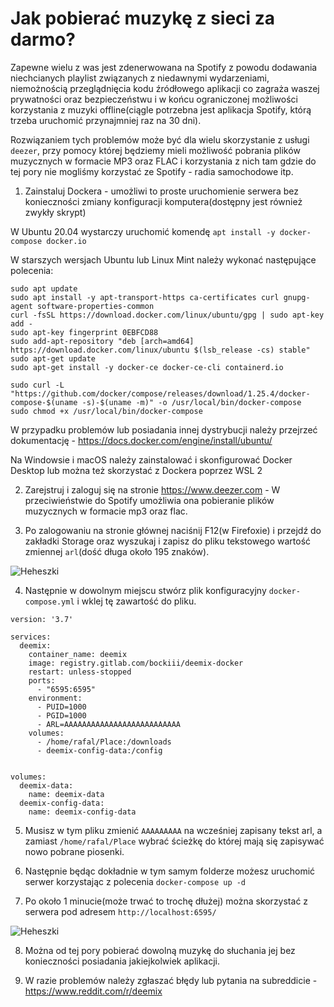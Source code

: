 # Jak pobierać muzykę z sieci za darmo?

Zapewne wielu z was jest zdenerwowana na Spotify z powodu dodawania niechcianych playlist związanych z niedawnymi wydarzeniami, niemożnością przeglądnięcia kodu źródłowego aplikacji co zagraża waszej prywatności oraz bezpieczeństwu i w końcu ograniczonej możliwości korzystania z muzyki offline(ciągle potrzebna jest aplikacja Spotify, którą trzeba uruchomić przynajmniej raz na 30 dni).

Rozwiązaniem tych problemów może być dla wielu skorzystanie z usługi `deezer`, przy pomocy której będziemy mieli możliwość pobrania plików muzycznych w formacie MP3 oraz FLAC i korzystania z nich tam gdzie do tej pory nie mogliśmy korzystać ze Spotify - radia samochodowe itp.

1. Zainstaluj Dockera - umożliwi to proste uruchomienie serwera bez konieczności zmiany konfiguracji komputera(dostępny jest również zwykły skrypt)

W Ubuntu 20.04 wystarczy uruchomić komendę `apt install -y docker-compose docker.io`

W starszych wersjach Ubuntu lub Linux Mint należy wykonać następujące polecenia:
```
sudo apt update
sudo apt install -y apt-transport-https ca-certificates curl gnupg-agent software-properties-common
curl -fsSL https://download.docker.com/linux/ubuntu/gpg | sudo apt-key add -
sudo apt-key fingerprint 0EBFCD88
sudo add-apt-repository "deb [arch=amd64] https://download.docker.com/linux/ubuntu $(lsb_release -cs) stable"
sudo apt-get update
sudo apt-get install -y docker-ce docker-ce-cli containerd.io

sudo curl -L "https://github.com/docker/compose/releases/download/1.25.4/docker-compose-$(uname -s)-$(uname -m)" -o /usr/local/bin/docker-compose
sudo chmod +x /usr/local/bin/docker-compose
```

W przypadku problemów lub posiadania innej dystrybucji należy przejrzeć dokumentację - https://docs.docker.com/engine/install/ubuntu/

Na Windowsie i macOS należy zainstalować i skonfigurować Docker Desktop lub można też skorzystać z Dockera poprzez WSL 2


2. Zarejstruj i zaloguj się na stronie  https://www.deezer.com - W przeciwieństwie do Spotify umożliwia ona pobieranie plików muzycznych w formacie mp3 oraz flac.

3. Po zalogowaniu na stronie głównej naciśnij F12(w Firefoxie) i przejdź do zakładki Storage oraz wyszukaj i zapisz do pliku tekstowego wartość zmiennej `arl`(dość długa około 195 znaków).

![Heheszki](https://user-images.githubusercontent.com/41945903/83638574-a5ec3c00-a5a9-11ea-8002-2ff6f295842c.png)

4. Następnie w dowolnym miejscu stwórz plik konfiguracyjny `docker-compose.yml` i wklej tę zawartość do pliku.

```
version: '3.7'

services:
  deemix:
    container_name: deemix
    image: registry.gitlab.com/bockiii/deemix-docker
    restart: unless-stopped
    ports:
      - "6595:6595"
    environment:
      - PUID=1000
      - PGID=1000
      - ARL=AAAAAAAAAAAAAAAAAAAAAAAAAA
    volumes:
      - /home/rafal/Place:/downloads
      - deemix-config-data:/config


volumes:
  deemix-data:
    name: deemix-data
  deemix-config-data:
    name: deemix-config-data
```

5. Musisz w tym pliku zmienić `AAAAAAAAA` na wcześniej zapisany tekst arl, a zamiast `/home/rafal/Place` wybrać ścieżkę do której mają się zapisywać nowo pobrane piosenki.

6. Następnie będąc dokładnie w tym samym folderze możesz uruchomić serwer korzystając z polecenia `docker-compose up -d`

7. Po około 1 minucie(może trwać to trochę dłużej) można skorzystać z serwera pod adresem `http://localhost:6595/`

![Heheszki](https://user-images.githubusercontent.com/41945903/83638000-c36cd600-a5a8-11ea-92a2-b7c1249af4c4.png)

8. Można od tej pory pobierać dowolną muzykę do słuchania jej bez konieczności posiadania jakiejkolwiek aplikacji.

9. W razie problemów należy zgłaszać błędy lub pytania na subreddicie - https://www.reddit.com/r/deemix

